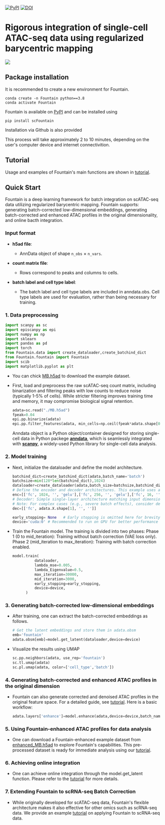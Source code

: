 [![PyPI](https://img.shields.io/pypi/v/scFountain.svg)](https://pypi.org/project/scFountain/) [![DOI](https://zenodo.org/badge/DOI/10.5281/zenodo.14924285.svg)](https://doi.org/10.5281/zenodo.14924285)

# Rigorous integration of single-cell ATAC-seq data using regularized barycentric mapping
![](Fountain.png)

## Package installation

It is recommended to create a new environment for Fountain.

```
conda create -n Fountain python==3.8
conda activate Fountain
```

Fountain is available on [PyPI](https://pypi.org/project/scFountain/) and can be installed using

```
pip install scFountain
```

Installation via Github is also provided



This process will take approximately 2 to 10 minutes, depending on the user's computer device and internet connectivition.

## Tutorial

Usage and examples of Fountain's main functions are shown in [tutorial](https://github.com/BioX-NKU/Fountain/tree/main/Tutorials).



## Quick Start

Fountain is a deep learning framework for batch integration on scATAC-seq data utilizing regularized barycentric mapping. Fountain supports: generating batch-corrected low-dimensional embeddings, generating batch-corrected and enhanced ATAC profiles in the original dimensionality, and online bacth integration. 


### Input format
* **h5ad file**:
	* AnnData object of shape `n_obs` × `n_vars`. 
    
* **count matrix file**:  
	* Rows correspond to peaks and columns to cells.

* **batch label and cell type label**:  
	* The batch label and cell type labels are included in anndata.obs. Cell type labels are used for evaluation, rather than being necessary for training.


### 1. Data preprocessing

  ```python
import scanpy as sc
import episcanpy as epi
import numpy as np
import sklearn
import pandas as pd 
import torch
from Fountain.data import create_dataloader,create_batchind_dict
from Fountain.fountain import Fountain
import scib
import matplotlib.pyplot as plt
  ```
*  You can chick  [MB.h5ad](https://drive.google.com/file/d/1qwKP1xzYVs5rEGRJPU_NJga2Gl0qSTv5/view?usp=sharing) to download the example dataset. 



* First, load and preprocess the raw scATAC-seq count matrix, including binarization and filtering peaks with low counts to reduce noise (typically 1-5% of cells). While stricter filtering improves training time and memory, it may compromise biological signal retention.
  
  ```python
  adata=sc.read("./MB.h5ad")
  fpeak=0.04
  epi.pp.binarize(adata)
  epi.pp.filter_features(adata, min_cells=np.ceil(fpeak*adata.shape[0]))
  ```
  
  
  Anndata object is a Python object/container designed for storing single-cell data in Python packege [**anndata**](https://anndata.readthedocs.io/en/latest/), which is seamlessly integrated with [**scanpy**](https://scanpy.readthedocs.io/en/stable/), a widely-used Python library for single-cell data analysis.

 
### 2. Model training

* Next, initialize the dataloader and define the model architecture.

  
  ```python
  batchind_dict=create_batchind_dict(adata,batch_name='batch')
  batchsize=min(128*len(batchind_dict),1024)
  dataloader=create_dataloader(adata,batch_size=batchsize,batchind_dict=batchind_dict,batch_name='batch',num_worker=4,droplast=False)
  # Define the encoder and decoder architectures. This example uses a three-layer MLP. ['fc', 1024, '', 'gelu'] denotes fully connected layer with output dimmention 1024 and gelu activation.
  enc=[['fc', 1024, '', 'gelu'],['fc', 256, '', 'gelu'],['fc', 16, '', '']]
  # Decoder: Simple single-layer architecture matching input dimension
  # Note: For complex cases (e.g., severe batch effects), consider deeper architectures like: dec = [['fc', 256, '', 'gelu'], ['fc', adata.X.shape[1], '', '']] to enhance the model's capacity to capture batch-specific variations.
  dec=[['fc', adata.X.shape[1], '', '']]

  early_stopping= None   # Early stopping is omitted here for brevity.
  device='cuda:0' # Recommended to run on GPU for better performance
  ```



* Train the Fountain model. The training is divided into two phases:
  Phase 1 (0 to mid_iteration): Training without batch correction (VAE loss only).
  Phase 2 (mid_iteration to max_iteration): Training with batch correction enabled.
  
  ```python
  model.train(            
            dataloader,             
            lambda_mse=0.005, 
            lambda_Eigenvalue=0.5,
            max_iteration=30000,
            mid_iteration=3000,
            early_stopping=early_stopping,
            device=device, 
        )
  ```
  
  
### 3. Generating batch-corrected low-dimensional embeddings

* After training, one can extract the batch-corrected embeddings as follows.
  
  ```python
  # Get the latent embeddings and store them in adata.obsm
  emb='fountain'
  adata.obsm[emb]=model.get_latent(dataloader,device=device)
  ```
* Visualize the results using UMAP

  ```python
  sc.pp.neighbors(adata, use_rep='fountain')
  sc.tl.umap(adata)
  sc.pl.umap(adata, color=['cell_type','batch'])
  ```

### 4. Generating batch-corrected and enhanced ATAC profiles in the original dimension

* Fountain can also generate corrected and denoised ATAC profiles in the original feature space. For a detailed guide, see [tutorial](https://github.com/BioX-NKU/Fountain/tree/main/Tutorials/Batch%20correction.ipynb). Here is a basic workflow:
  
  ```python
  adata.layers['enhance']=model.enhance(adata,device=device,batch_name='batch')
  ```

### 5. Using Fountain-enhanced ATAC profiles for data analysis

* One can download a Fountain-enhanced example dataset from [enhanced_MB.h5ad](https://drive.google.com/file/d/13nLqv6IC1OzqrgjnRMJ-MvWBFeW6f6Ur/view?usp=drive_link) to explore Fountain's capabilities. This pre-processed dataset is ready for immediate analysis using our [tutorial](https://github.com/BioX-NKU/Fountain/tree/main/Tutorials/Data%20analysis.ipynb).


### 6. Achieving online integration

* One can achieve online integration through the model.get_latent function. Please refer to the [tutorial](https://github.com/BioX-NKU/Fountain/blob/main/Tutorials/Online%20integration.ipynb) for more details.
  
### 7. Extending Fountain to scRNA-seq Batch Correction

* While originally developed for scATAC-seq data, Fountain's flexible architecture makes it also effective for other omics such as  scRNA-seq data. We provide an example [tutorial](https://github.com/BioX-NKU/Fountain/tree/main/Tutorials/Correct%20batch%20effect%20of%20scRNA-seq%20data.ipynb) on applying Fountain to scRNA-seq data. 

